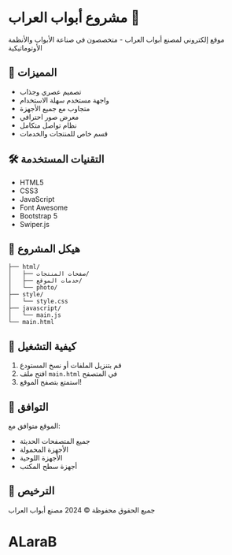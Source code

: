 # مشروع أبواب العراب 🚪

موقع إلكتروني لمصنع أبواب العراب - متخصصون في صناعة الأبواب والأنظمة الأوتوماتيكية

## 🌟 المميزات

- تصميم عصري وجذاب
- واجهة مستخدم سهلة الاستخدام
- متجاوب مع جميع الأجهزة
- معرض صور احترافي
- نظام تواصل متكامل
- قسم خاص للمنتجات والخدمات

## 🛠️ التقنيات المستخدمة

- HTML5
- CSS3
- JavaScript
- Font Awesome
- Bootstrap 5
- Swiper.js

## 📂 هيكل المشروع

```
├── html/
│   ├── صفحات المنتجات/
│   ├── خدمات الموقع/
│   └── photo/
├── style/
│   └── style.css
├── javascript/
│   └── main.js
└── main.html
```

## 🚀 كيفية التشغيل

1. قم بتنزيل الملفات أو نسخ المستودع
2. افتح ملف `main.html` في المتصفح
3. استمتع بتصفح الموقع!

## 📱 التوافق

الموقع متوافق مع:

- جميع المتصفحات الحديثة
- الأجهزة المحمولة
- الأجهزة اللوحية
- أجهزة سطح المكتب

## 📄 الترخيص

جميع الحقوق محفوظة © 2024 مصنع أبواب العراب
# ALaraB
